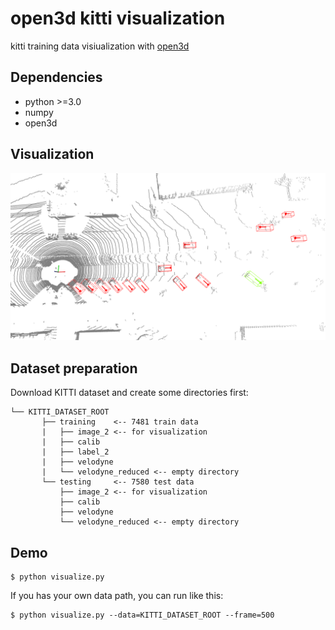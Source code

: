 # open3d kitti visualization

kitti training data visiualization with [open3d](http://www.open3d.org/)

## Dependencies

- python >=3.0
- numpy
- open3d


## Visualization
<img src='./images/demo.png' width=600>


## Dataset preparation
Download KITTI dataset and create some directories first:

```plain
└── KITTI_DATASET_ROOT
       ├── training    <-- 7481 train data
       |   ├── image_2 <-- for visualization
       |   ├── calib
       |   ├── label_2
       |   ├── velodyne
       |   └── velodyne_reduced <-- empty directory
       └── testing     <-- 7580 test data
           ├── image_2 <-- for visualization
           ├── calib
           ├── velodyne
           └── velodyne_reduced <-- empty directory
```


## Demo
```
$ python visualize.py
```

If you has your own data path, you can run like this:
```
$ python visualize.py --data=KITTI_DATASET_ROOT --frame=500
```